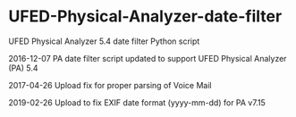 # UFED-Physical-Analyzer-date-filter
UFED Physical Analyzer 5.4 date filter Python script

2016-12-07
PA date filter script updated to support UFED Physical Analyzer (PA) 5.4

2017-04-26
Upload fix for proper parsing of Voice Mail

2019-02-26
Upload to fix EXIF date format (yyyy-mm-dd) for PA v7.15
